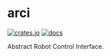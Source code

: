 # arci

[![crates.io](https://img.shields.io/crates/v/arci.svg)](https://crates.io/crates/arci) [![docs](https://docs.rs/arci/badge.svg)](https://docs.rs/arci)

Abstract Robot Control Interface.
